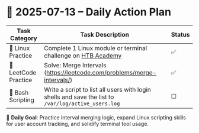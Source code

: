 # 📌 2025-07-13 – Daily Action Plan

| Task Category         | Task Description                                                                                                       | Status |
|----------------------|--------------------------------------------------------------------------------------------------------------------------|--------|
| 🐧 Linux Practice      | Complete 1 Linux module or terminal challenge on [HTB Academy](https://academy.hackthebox.com/)                         | ✅      |
| 🧠 LeetCode Practice   | Solve: Merge Intervals (https://leetcode.com/problems/merge-intervals/)                                                 | ✅      |
| 📜 Bash Scripting      | Write a script to list all users with login shells and save the list to `/var/log/active_users.log`                    | ☐      |

🎯 **Daily Goal**: Practice interval merging logic, expand Linux scripting skills for user account tracking, and solidify terminal tool usage.
